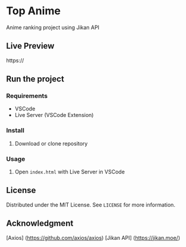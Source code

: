 # Top Anime

Anime ranking project using Jikan API

## Live Preview

https://

## Run the project

### Requirements

- VSCode
- Live Server (VSCode Extension)

### Install

1. Download or clone repository

### Usage

1. Open `index.html` with Live Server in VSCode

## License

Distributed under the MIT License. See `LICENSE` for more information.

## Acknowledgment

[Axios] (https://github.com/axios/axios)
[Jikan API] (https://jikan.moe/)
